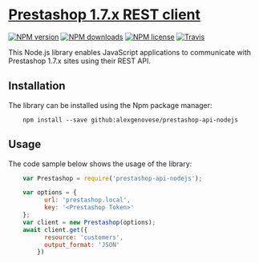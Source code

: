 # [Prestashop 1.7.x REST client](https://github.com/alexgenovese/prestashop-api-nodejs)


[![NPM version](https://img.shields.io/npm/v/prestashop-api-nodejs?style=flat-square)](https://www.npmjs.com/package/prestashop-api-nodejs)
[![NPM downloads](https://img.shields.io/npm/dm/prestashop-api-nodejs?style=flat-square)](https://www.npmjs.com/package/prestashop-api-nodejs)
[![NPM license](https://img.shields.io/npm/l/prestashop-api-nodejs?style=flat-square)](https://www.npmjs.com/package/prestashop-api-nodejs)
[![Travis](https://img.shields.io/travis/com/alexgenovese/prestashop-api-nodejs/master?style=flat-square)](https://travis-ci.com/alexgenovese/prestashop-api-nodejs.svg?branch=main)

This Node.js library enables JavaScript applications to communicate with Prestashop 1.7.x sites using their REST API.


## Installation

The library can be installed using the Npm package manager:

```
    npm install --save github:alexgenovese/prestashop-api-nodejs
```

## Usage

The code sample below shows the usage of the library:

```javascript
    var Prestashop = require('prestashop-api-nodejs');

    var options = {
          url: 'prestashop.local',
          key: '<Prestashop Token>'
    };
    var client = new Prestashop(options);
    await client.get({
          resource: 'customers',
          output_format: 'JSON'
        })
```

